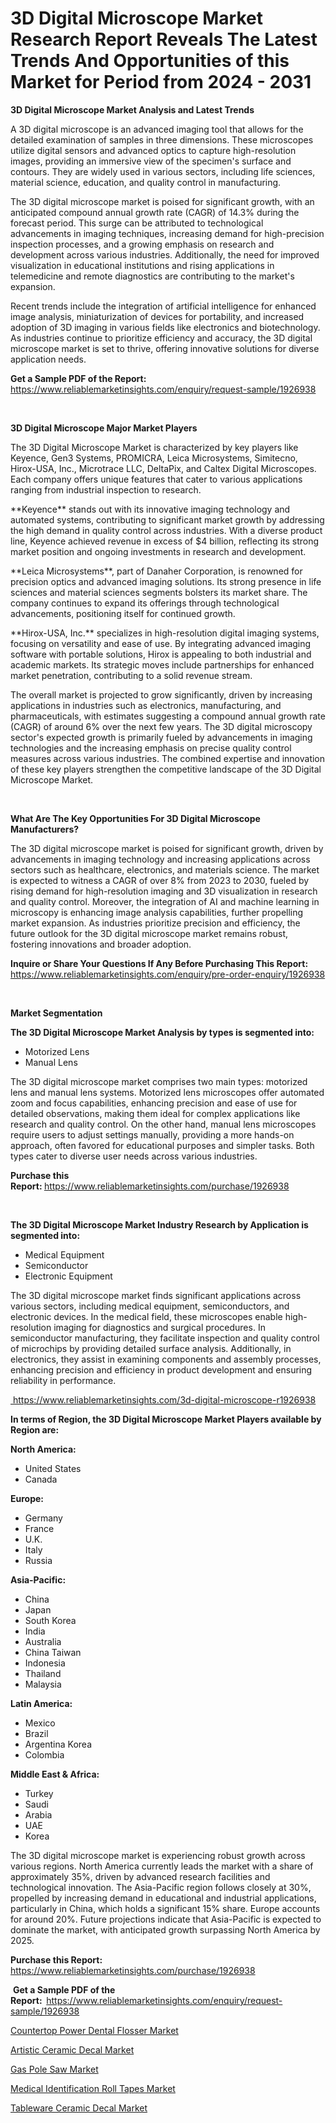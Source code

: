 <p><h1>3D Digital Microscope Market Research Report Reveals The Latest Trends And Opportunities of this Market for Period from 2024 - 2031</h1></p><p><strong>3D Digital Microscope Market Analysis and Latest Trends</strong></p>
<p><p>A 3D digital microscope is an advanced imaging tool that allows for the detailed examination of samples in three dimensions. These microscopes utilize digital sensors and advanced optics to capture high-resolution images, providing an immersive view of the specimen's surface and contours. They are widely used in various sectors, including life sciences, material science, education, and quality control in manufacturing.</p><p>The 3D digital microscope market is poised for significant growth, with an anticipated compound annual growth rate (CAGR) of 14.3% during the forecast period. This surge can be attributed to technological advancements in imaging techniques, increasing demand for high-precision inspection processes, and a growing emphasis on research and development across various industries. Additionally, the need for improved visualization in educational institutions and rising applications in telemedicine and remote diagnostics are contributing to the market's expansion.</p><p>Recent trends include the integration of artificial intelligence for enhanced image analysis, miniaturization of devices for portability, and increased adoption of 3D imaging in various fields like electronics and biotechnology. As industries continue to prioritize efficiency and accuracy, the 3D digital microscope market is set to thrive, offering innovative solutions for diverse application needs.</p></p>
<p><strong>Get a Sample PDF of the Report:&nbsp;</strong> <a href="https://www.reliablemarketinsights.com/enquiry/request-sample/1926938?utm_campaign=1731&utm_medium=2&utm_source=Github&utm_content=ia&utm_term=25102024&utm_id=3d-digital-microscope">https://www.reliablemarketinsights.com/enquiry/request-sample/1926938</a></p>
<p>&nbsp;</p>
<p><strong>3D Digital Microscope Major Market Players</strong></p>
<p><p>The 3D Digital Microscope Market is characterized by key players like Keyence, Gen3 Systems, PROMICRA, Leica Microsystems, Simitecno, Hirox-USA, Inc., Microtrace LLC, DeltaPix, and Caltex Digital Microscopes. Each company offers unique features that cater to various applications ranging from industrial inspection to research.</p><p>**Keyence** stands out with its innovative imaging technology and automated systems, contributing to significant market growth by addressing the high demand in quality control across industries. With a diverse product line, Keyence achieved revenue in excess of $4 billion, reflecting its strong market position and ongoing investments in research and development.</p><p>**Leica Microsystems**, part of Danaher Corporation, is renowned for precision optics and advanced imaging solutions. Its strong presence in life sciences and material sciences segments bolsters its market share. The company continues to expand its offerings through technological advancements, positioning itself for continued growth.</p><p>**Hirox-USA, Inc.** specializes in high-resolution digital imaging systems, focusing on versatility and ease of use. By integrating advanced imaging software with portable solutions, Hirox is appealing to both industrial and academic markets. Its strategic moves include partnerships for enhanced market penetration, contributing to a solid revenue stream.</p><p>The overall market is projected to grow significantly, driven by increasing applications in industries such as electronics, manufacturing, and pharmaceuticals, with estimates suggesting a compound annual growth rate (CAGR) of around 6% over the next few years. The 3D digital microscopy sector's expected growth is primarily fueled by advancements in imaging technologies and the increasing emphasis on precise quality control measures across various industries. The combined expertise and innovation of these key players strengthen the competitive landscape of the 3D Digital Microscope Market.</p></p>
<p>&nbsp;</p>
<p><strong>What Are The Key Opportunities For 3D Digital Microscope Manufacturers?</strong></p>
<p><p>The 3D digital microscope market is poised for significant growth, driven by advancements in imaging technology and increasing applications across sectors such as healthcare, electronics, and materials science. The market is expected to witness a CAGR of over 8% from 2023 to 2030, fueled by rising demand for high-resolution imaging and 3D visualization in research and quality control. Moreover, the integration of AI and machine learning in microscopy is enhancing image analysis capabilities, further propelling market expansion. As industries prioritize precision and efficiency, the future outlook for the 3D digital microscope market remains robust, fostering innovations and broader adoption.</p></p>
<p><strong>Inquire or Share Your Questions If Any Before Purchasing This Report:</strong> <a href="https://www.reliablemarketinsights.com/enquiry/pre-order-enquiry/1926938?utm_campaign=1731&utm_medium=2&utm_source=Github&utm_content=ia&utm_term=25102024&utm_id=3d-digital-microscope">https://www.reliablemarketinsights.com/enquiry/pre-order-enquiry/1926938</a></p>
<p>&nbsp;</p>
<p><strong>Market Segmentation</strong></p>
<p><strong>The 3D Digital Microscope Market Analysis by types is segmented into:</strong></p>
<p><ul><li>Motorized Lens</li><li>Manual Lens</li></ul></p>
<p><p>The 3D digital microscope market comprises two main types: motorized lens and manual lens systems. Motorized lens microscopes offer automated zoom and focus capabilities, enhancing precision and ease of use for detailed observations, making them ideal for complex applications like research and quality control. On the other hand, manual lens microscopes require users to adjust settings manually, providing a more hands-on approach, often favored for educational purposes and simpler tasks. Both types cater to diverse user needs across various industries.</p></p>
<p><strong>Purchase this Report:&nbsp;</strong><a href="https://www.reliablemarketinsights.com/purchase/1926938?utm_campaign=1731&utm_medium=2&utm_source=Github&utm_content=ia&utm_term=25102024&utm_id=3d-digital-microscope">https://www.reliablemarketinsights.com/purchase/1926938</a></p>
<p>&nbsp;</p>
<p><strong>The 3D Digital Microscope Market Industry Research by Application is segmented into:</strong></p>
<p><ul><li>Medical Equipment</li><li>Semiconductor</li><li>Electronic Equipment</li></ul></p>
<p><p>The 3D digital microscope market finds significant applications across various sectors, including medical equipment, semiconductors, and electronic devices. In the medical field, these microscopes enable high-resolution imaging for diagnostics and surgical procedures. In semiconductor manufacturing, they facilitate inspection and quality control of microchips by providing detailed surface analysis. Additionally, in electronics, they assist in examining components and assembly processes, enhancing precision and efficiency in product development and ensuring reliability in performance.</p></p>
<p><a href="https://www.reliablemarketinsights.com/3d-digital-microscope-r1926938?utm_campaign=1731&utm_medium=2&utm_source=Github&utm_content=ia&utm_term=25102024&utm_id=3d-digital-microscope">&nbsp;https://www.reliablemarketinsights.com/3d-digital-microscope-r1926938</a></p>
<p><strong>In terms of Region, the 3D Digital Microscope Market Players available by Region are:</strong></p>
<p>
    <p> <strong> North America: </strong>
        <ul>
            <li>United States</li>
            <li>Canada</li>
        </ul>
        </p> 
    <p> <strong> Europe: </strong>
        <ul>
            <li>Germany</li>
            <li>France</li>
            <li>U.K.</li>
            <li>Italy</li>
            <li>Russia</li>
        </ul>
        </p> 
    <p> <strong> Asia-Pacific: </strong>
        <ul>
            <li>China</li>
            <li>Japan</li>
            <li>South Korea</li>
            <li>India</li>
            <li>Australia</li>
            <li>China Taiwan</li>
            <li>Indonesia</li>
            <li>Thailand</li>
            <li>Malaysia</li>
        </ul>
        </p> 
    <p> <strong> Latin America: </strong>
        <ul>
            <li>Mexico</li>
            <li>Brazil</li>
            <li>Argentina Korea</li>
            <li>Colombia</li>
        </ul>
        </p> 
    <p> <strong> Middle East & Africa: </strong>
        <ul>
            <li>Turkey</li>
            <li>Saudi</li>
            <li>Arabia</li>
            <li>UAE</li>
            <li>Korea</li>
        </ul>
    </p>
    </p>
<p><p>The 3D digital microscope market is experiencing robust growth across various regions. North America currently leads the market with a share of approximately 35%, driven by advanced research facilities and technological innovation. The Asia-Pacific region follows closely at 30%, propelled by increasing demand in educational and industrial applications, particularly in China, which holds a significant 15% share. Europe accounts for around 20%. Future projections indicate that Asia-Pacific is expected to dominate the market, with anticipated growth surpassing North America by 2025.</p></p>
<p><strong>Purchase this Report: </strong><a href="https://www.reliablemarketinsights.com/purchase/1926938?utm_campaign=1731&utm_medium=2&utm_source=Github&utm_content=ia&utm_term=25102024&utm_id=3d-digital-microscope">https://www.reliablemarketinsights.com/purchase/1926938</a></p>
<p>&nbsp;<strong>Get a Sample PDF of the Report:&nbsp;&nbsp;</strong><a href="https://www.reliablemarketinsights.com/enquiry/request-sample/1926938?utm_campaign=1731&utm_medium=2&utm_source=Github&utm_content=ia&utm_term=25102024&utm_id=3d-digital-microscope">https://www.reliablemarketinsights.com/enquiry/request-sample/1926938</a></p>
<p><strong></strong></p>
<p><p><a href="https://www.linkedin.com/pulse/countertop-power-dental-flosser-value-chain-analysis-from-raw-materials-j4dfc?utm_campaign=1731&utm_medium=2&utm_source=Github&utm_content=ia&utm_term=25102024&utm_id=3d-digital-microscope">Countertop Power Dental Flosser Market</a></p><p><a href="https://www.linkedin.com/pulse/artistic-ceramic-decal-mosaic-piecing-together-global-market-drsde?utm_campaign=1731&utm_medium=2&utm_source=Github&utm_content=ia&utm_term=25102024&utm_id=3d-digital-microscope">Artistic Ceramic Decal Market</a></p><p><a href="https://issuu.com/reportprime-2/docs/gas-pole-saw-market-size-2030.pptx?utm_campaign=1731&utm_medium=2&utm_source=Github&utm_content=ia&utm_term=25102024&utm_id=3d-digital-microscope">Gas Pole Saw Market</a></p><p><a href="https://github.com/FahadAhmed223/Market-Research-Report-List-1/blob/main/medical-identification-roll-tapes-market.md?utm_campaign=1731&utm_medium=2&utm_source=Github&utm_content=ia&utm_term=25102024&utm_id=3d-digital-microscope">Medical Identification Roll Tapes Market</a></p><p><a href="https://www.linkedin.com/pulse/tableware-ceramic-decal-market-report-product-type-end-7kfde?utm_campaign=1731&utm_medium=2&utm_source=Github&utm_content=ia&utm_term=25102024&utm_id=3d-digital-microscope">Tableware Ceramic Decal Market</a></p></p>